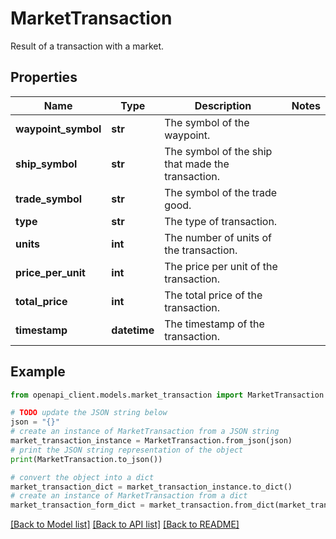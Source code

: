# MarketTransaction

Result of a transaction with a market.

## Properties

Name | Type | Description | Notes
------------ | ------------- | ------------- | -------------
**waypoint_symbol** | **str** | The symbol of the waypoint. | 
**ship_symbol** | **str** | The symbol of the ship that made the transaction. | 
**trade_symbol** | **str** | The symbol of the trade good. | 
**type** | **str** | The type of transaction. | 
**units** | **int** | The number of units of the transaction. | 
**price_per_unit** | **int** | The price per unit of the transaction. | 
**total_price** | **int** | The total price of the transaction. | 
**timestamp** | **datetime** | The timestamp of the transaction. | 

## Example

```python
from openapi_client.models.market_transaction import MarketTransaction

# TODO update the JSON string below
json = "{}"
# create an instance of MarketTransaction from a JSON string
market_transaction_instance = MarketTransaction.from_json(json)
# print the JSON string representation of the object
print(MarketTransaction.to_json())

# convert the object into a dict
market_transaction_dict = market_transaction_instance.to_dict()
# create an instance of MarketTransaction from a dict
market_transaction_form_dict = market_transaction.from_dict(market_transaction_dict)
```
[[Back to Model list]](../README.md#documentation-for-models) [[Back to API list]](../README.md#documentation-for-api-endpoints) [[Back to README]](../README.md)


